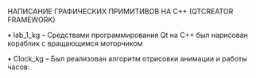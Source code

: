 НАПИСАНИЕ ГРАФИЧЕСКИХ ПРИМИТИВОВ НА C++ (QTCREATOR FRAMEWORK)

•	lab_1_kg – Средствами программирования Qt на C++ был нарисован кораблик с вращающимся моторчиком

•	Clock_kg – Был реализован алгоритм отрисовки анимации и работы часов:
 
